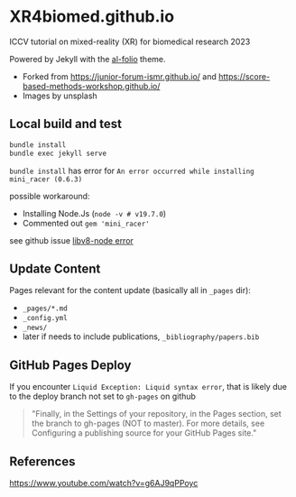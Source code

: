 # XR4biomed.github.io

ICCV tutorial on mixed-reality (XR) for biomedical research 2023

Powered by Jekyll with the [al-folio](https://github.com/alshedivat/al-folio) theme.

* Forked from https://junior-forum-ismr.github.io/ and https://score-based-methods-workshop.github.io/
* Images by unsplash

## Local build and test

```bash
bundle install
bundle exec jekyll serve
```

`bundle install` has error for `An error occurred while installing mini_racer (0.6.3)`

possible workaround:
- Installing Node.Js (`node -v # v19.7.0`)
- Commented out `gem 'mini_racer'`

see github issue [libv8-node error](https://github.com/alshedivat/al-folio/issues/691)

## Update Content

Pages relevant for the content update (basically all in `_pages` dir):
- `_pages/*.md`
- `_config.yml`
- `_news/`
- later if needs to include publications, `_bibliography/papers.bib`

## GitHub Pages Deploy

If you encounter `Liquid Exception: Liquid syntax error`, that is likely due to the deploy branch not set to `gh-pages` on github
> "Finally, in the Settings of your repository, in the Pages section, set the branch to gh-pages (NOT to master). For more details, see Configuring a publishing source for your GitHub Pages site."

## References

https://www.youtube.com/watch?v=g6AJ9qPPoyc